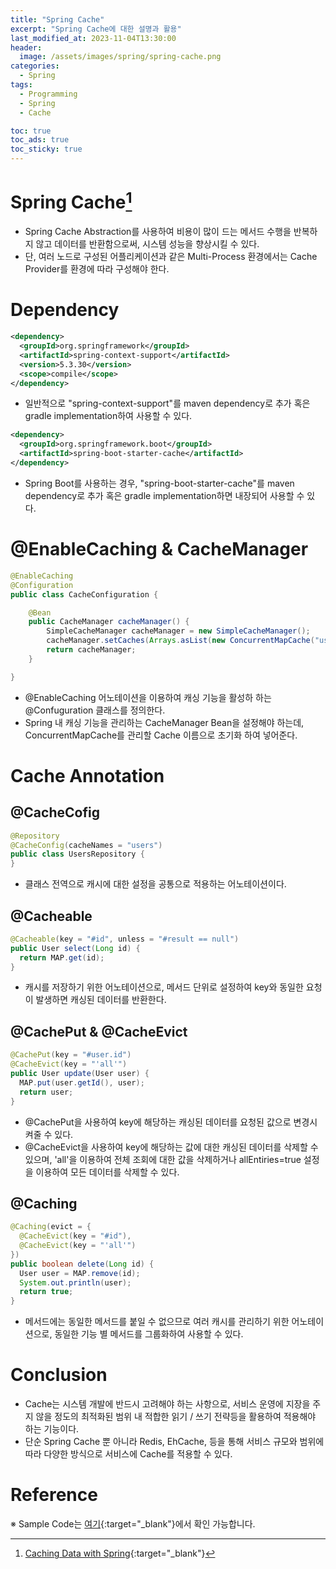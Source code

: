 ```yaml
---
title: "Spring Cache"
excerpt: "Spring Cache에 대한 설명과 활용"
last_modified_at: 2023-11-04T13:30:00
header:
  image: /assets/images/spring/spring-cache.png
categories:
  - Spring
tags:
  - Programming
  - Spring
  - Cache

toc: true
toc_ads: true
toc_sticky: true
---
```

# Spring Cache[^Cache]
- Spring Cache Abstraction를 사용하여 비용이 많이 드는 메서드 수행을 반복하지 않고 데이터를 반환함으로써, 시스템 성능을 향상시킬 수 있다.
- 단, 여러 노드로 구성된 어플리케이션과 같은 Multi-Process 환경에서는 Cache Provider를 환경에 따라 구성해야 한다.

# Dependency
```xml
<dependency>
  <groupId>org.springframework</groupId>
  <artifactId>spring-context-support</artifactId>
  <version>5.3.30</version>
  <scope>compile</scope>
</dependency>
```
- 일반적으로 "spring-context-support"를 maven dependency로 추가 혹은 gradle implementation하여 사용할 수 있다.

```xml
<dependency>
  <groupId>org.springframework.boot</groupId>
  <artifactId>spring-boot-starter-cache</artifactId>
</dependency>
```
- Spring Boot를 사용하는 경우, "spring-boot-starter-cache"를 maven dependency로 추가 혹은 gradle implementation하면 내장되어 사용할 수 있다.

# @EnableCaching & CacheManager
```java
@EnableCaching
@Configuration
public class CacheConfiguration {

	@Bean
	public CacheManager cacheManager() {
		SimpleCacheManager cacheManager = new SimpleCacheManager();
		cacheManager.setCaches(Arrays.asList(new ConcurrentMapCache("users")));
		return cacheManager;
	}

}
```
- @EnableCaching 어노테이션을 이용하여 캐싱 기능을 활성하 하는 @Confuguration 클래스를 정의한다.
- Spring 내 캐싱 기능을 관리하는 CacheManager Bean을 설정해야 하는데, ConcurrentMapCache를 관리할 Cache 이름으로 초기화 하여 넣어준다.

# Cache Annotation
## @CacheCofig
```java
@Repository
@CacheConfig(cacheNames = "users")
public class UsersRepository {
}
```
- 클래스 전역으로 캐시에 대한 설정을 공통으로 적용하는 어노테이션이다.

## @Cacheable
```java
@Cacheable(key = "#id", unless = "#result == null")
public User select(Long id) {
  return MAP.get(id);
}
```
- 캐시를 저장하기 위한 어노테이션으로, 메서드 단위로 설정하여 key와 동일한 요청이 발생하면 캐싱된 데이터를 반환한다.

## @CachePut & @CacheEvict
```java
@CachePut(key = "#user.id")
@CacheEvict(key = "'all'")
public User update(User user) {
  MAP.put(user.getId(), user);
  return user;
}
```
- @CachePut을 사용하여 key에 해당하는 캐싱된 데이터를 요청된 값으로 변경시켜줄 수 있다.
- @CacheEvict을 사용하여 key에 해당하는 값에 대한 캐싱된 데이터를 삭제할 수 있으며, 'all'을 이용하여 전체 조회에 대한 값을 삭제하거나 allEntiries=true 설정을 이용하여 모든 데이터를 삭제할 수 있다.

## @Caching
```java
@Caching(evict = {
  @CacheEvict(key = "#id"),
  @CacheEvict(key = "'all'")
})
public boolean delete(Long id) {
  User user = MAP.remove(id);
  System.out.println(user);
  return true;
}
```
- 메서드에는 동일한 메서드를 붙일 수 없으므로 여러 캐시를 관리하기 위한 어노테이션으로, 동일한 기능 별 메서드를 그룹화하여 사용할 수 있다.

# Conclusion
- Cache는 시스템 개발에 반드시 고려해야 하는 사항으로, 서비스 운영에 지장을 주지 않을 정도의 최적화된 범위 내 적합한 읽기 / 쓰기 전략등을 활용하여 적용해야 하는 기능이다.
- 단순 Spring Cache 뿐 아니라 Redis, EhCache, 등을 통해 서비스 규모와 범위에 따라 다양한 방식으로 서비스에 Cache를 적용할 수 있다.

# Reference
[^Cache]: [Caching Data with Spring](https://docs.spring.io/spring-framework/docs/5.3.x/reference/html/integration.html#cache){:target="_blank"}

※ Sample Code는 [여기](https://github.com/GracefulSoul/SpringCache){:target="_blank"}에서 확인 가능합니다.